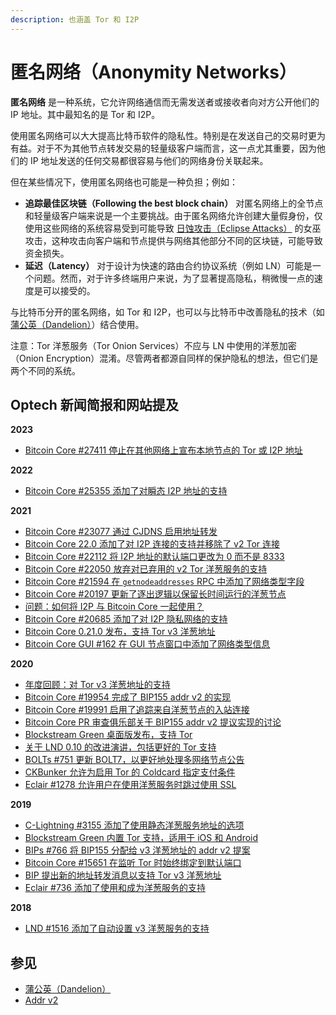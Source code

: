```yaml
---
description: 也涵盖 Tor 和 I2P
---
```


# 匿名网络（Anonymity Networks）

**匿名网络** 是一种系统，它允许网络通信而无需发送者或接收者向对方公开他们的 IP 地址。其中最知名的是 Tor 和 I2P。

使用匿名网络可以大大提高比特币软件的隐私性。特别是在发送自己的交易时更为有益。对于不为其他节点转发交易的轻量级客户端而言，这一点尤其重要，因为他们的 IP 地址发送的任何交易都很容易与他们的网络身份关联起来。

但在某些情况下，使用匿名网络也可能是一种负担；例如：

* **追踪最佳区块链（Following the best block chain）** 对匿名网络上的全节点和轻量级客户端来说是一个主要挑战。由于匿名网络允许创建大量假身份，仅使用这些网络的系统容易受到可能导致 [日蚀攻击（Eclipse Attacks）](https://bitcoinops.org/en/topics/eclipse-attacks/) 的女巫攻击，这种攻击向客户端和节点提供与网络其他部分不同的区块链，可能导致资金损失。
* **延迟（Latency）** 对于设计为快速的路由合约协议系统（例如 LN）可能是一个问题。然而，对于许多终端用户来说，为了显著提高隐私，稍微慢一点的速度是可以接受的。

与比特币分开的匿名网络，如 Tor 和 I2P，也可以与比特币中改善隐私的技术（如 [蒲公英（Dandelion）](https://bitcoinops.org/en/topics/dandelion/)）结合使用。

注意：Tor 洋葱服务（Tor Onion Services）不应与 LN 中使用的洋葱加密（Onion Encryption）混淆。尽管两者都源自同样的保护隐私的想法，但它们是两个不同的系统。

## Optech 新闻简报和网站提及

**2023**

* [Bitcoin Core #27411 停止在其他网络上宣布本地节点的 Tor 或 I2P 地址](https://bitcoinops.org/en/newsletters/2023/07/19/#bitcoin-core-27411)

**2022**

* [Bitcoin Core #25355 添加了对瞬态 I2P 地址的支持](https://bitcoinops.org/en/newsletters/2022/09/07/#bitcoin-core-25355)

**2021**

* [Bitcoin Core #23077 通过 CJDNS 启用地址转发](https://bitcoinops.org/en/newsletters/2021/11/17/#bitcoin-core-23077)
* [Bitcoin Core 22.0 添加了对 I2P 连接的支持并移除了 v2 Tor 连接](https://bitcoinops.org/en/newsletters/2021/09/15/#bitcoin-core-22-0)
* [Bitcoin Core #22112 将 I2P 地址的默认端口更改为 0 而不是 8333](https://bitcoinops.org/en/newsletters/2021/07/21/#bitcoin-core-22112)
* [Bitcoin Core #22050 放弃对已弃用的 v2 Tor 洋葱服务的支持](https://bitcoinops.org/en/newsletters/2021/06/09/#bitcoin-core-22050)
* [Bitcoin Core #21594 在 `getnodeaddresses` RPC 中添加了网络类型字段](https://bitcoinops.org/en/newsletters/2021/04/14/#bitcoin-core-21594)
* [Bitcoin Core #20197 更新了逐出逻辑以保留长时间运行的洋葱节点](https://bitcoinops.org/en/newsletters/2021/04/07/#bitcoin-core-20197)
* [问题：如何将 I2P 与 Bitcoin Core 一起使用？](https://bitcoinops.org/en/newsletters/2021/03/31/#how-can-i-use-bitcoin-core-with-the-anonymous-network-protocol-i2p)
* [Bitcoin Core #20685 添加了对 I2P 隐私网络的支持](https://bitcoinops.org/en/newsletters/2021/03/10/#bitcoin-core-20685)
* [Bitcoin Core 0.21.0 发布，支持 Tor v3 洋葱地址](https://bitcoinops.org/en/newsletters/2021/01/20/#bitcoin-core-0-21-0)
* [Bitcoin Core GUI #162 在 GUI 节点窗口中添加了网络类型信息](https://bitcoinops.org/en/newsletters/2021/01/06/#bitcoin-core-gui-162)

**2020**

* [年度回顾：对 Tor v3 洋葱地址的支持](https://bitcoinops.org/en/newsletters/2020/12/23/#addrv2)
* [Bitcoin Core #19954 完成了 BIP155 addr v2 的实现](https://bitcoinops.org/en/newsletters/2020/10/14/#bitcoin-core-19954)
* [Bitcoin Core #19991 启用了追踪来自洋葱节点的入站连接](https://bitcoinops.org/en/newsletters/2020/10/07/#bitcoin-core-19991)
* [Bitcoin Core PR 审查俱乐部关于 BIP155 addr v2 提议实现的讨论](https://bitcoinops.org/en/newsletters/2020/08/12/#bitcoin-core-pr-review-club)
* [Blockstream Green 桌面版发布，支持 Tor](https://bitcoinops.org/en/newsletters/2020/06/17/#desktop-version-of-blockstream-green-wallet)
* [关于 LND 0.10 的改进演讲，包括更好的 Tor 支持](https://bitcoinops.org/en/newsletters/2020/05/06/#lnd-v0-10)
* [BOLTs #751 更新 BOLT7，以更好地处理多网络节点公告](https://bitcoinops.org/en/newsletters/2020/03/25/#bolts-751)
* [CKBunker 允许为启用 Tor 的 Coldcard 指定支付条件](https://bitcoinops.org/en/newsletters/2020/02/19/#ckbunker-using-psbts-for-an-hsm)
* [Eclair #1278 允许用户在使用洋葱服务时跳过使用 SSL](https://bitcoinops.org/en/newsletters/2020/02/05/#eclair-1278)

**2019**

* [C-Lightning #3155 添加了使用静态洋葱服务地址的选项](https://bitcoinops.org/en/newsletters/2019/12/11/#c-lightning-3155)
* [Blockstream Green 内置 Tor 支持，适用于 iOS 和 Android](https://bitcoinops.org/en/newsletters/2019/10/23/#blockstream-green-tor-support)
* [BIPs #766 将 BIP155 分配给 v3 洋葱地址的 addr v2 提案](https://bitcoinops.org/en/newsletters/2019/07/31/#bips-766)
* [Bitcoin Core #15651 在监听 Tor 时始终绑定到默认端口](https://bitcoinops.org/en/newsletters/2019/06/26/#bitcoin-core-15651)
* [BIP 提出新的地址转发消息以支持 Tor v3 洋葱地址](https://bitcoinops.org/en/newsletters/2019/03/12/#version-2-addr-message-proposed)
* [Eclair #736 添加了使用和成为洋葱服务的支持](https://bitcoinops.org/en/newsletters/2019/02/12/#eclair-736)

**2018**

* [LND #1516 添加了自动设置 v3 洋葱服务的支持](https://bitcoinops.org/en/newsletters/2018/09/18/#lnd-1516)

## 参见

* [蒲公英（Dandelion）](https://bitcoinops.org/en/topics/dandelion/)
* [Addr v2](https://bitcoinops.org/en/topics/addr-v2/)
